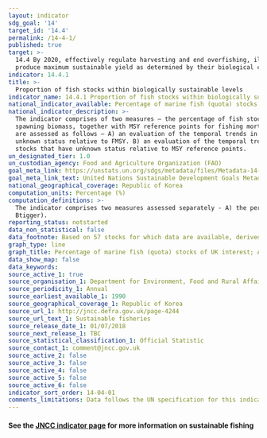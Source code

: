 ```yaml
---
layout: indicator
sdg_goal: '14'
target_id: '14.4'
permalink: /14-4-1/
published: true
target: >-
  14.4 By 2020, effectively regulate harvesting and end overfishing, illegal, unreported and unregulated fishing and destructive fishing practices and implement science-based management plans, in order to restore fish stocks in the shortest time feasible, at least to levels that can
  produce maximum sustainable yield as determined by their biological characteristics
indicator: 14.4.1
title: >-
  Proportion of fish stocks within biologically sustainable levels
indicator_name: 14.4.1 Proportion of fish stocks within biologically sustainable levels
national_indicator_available: Percentage of marine fish (quota) stocks of UK interest; A) that are harvested sustainably (Pressure); B) with biomass at levels that maintain full reproductive capacity (State)
national_indicator_description: >-
  The indicator comprises of two measures – the percentage of fish stocks in seas around the UK that are harvested sustainably; and those at full reproductive capacity. It is based on a group of 20 species in 57 stocks for which there are reliable estimates of fishing mortality and
  spawning biomass, together with MSY reference points for fishing mortality and biomass that allow the sustainability of the stocks to be evaluated. The indicator stocks include a range of local and widely distributed species of major importance to the UK fishing industry. The measures
  are assessed as follows – A) an evaluation of the temporal trends in the exploitation level of stocks of UK interest with respect to the fishing mortality target FMSY. The aim is to increase the proportion of stocks fished at or below FMSY and reduce to zero the number of stocks of
  unknown status relative to FMSY. B) an evaluation of the temporal trends in the spawning stock biomass (SSB) of stocks of UK interest with respect to safe biological limits. The aim is to increase the proportion of stocks with SSB at or above MSY Btrigger and reduce to zero the number of
  stocks that have unknown status relative to MSY reference points.
un_designated_tier: 1.0
un_custodian_agency: Food and Agriculture Organization (FAO)
goal_meta_link: https://unstats.un.org/sdgs/metadata/files/Metadata-14-04-01.pdf
goal_meta_link_text: United Nations Sustainable Development Goals Metadata (PDF 370 KB)
national_geographical_coverage: Republic of Korea
computation_units: Percentage (%)
computation_definitions: >-
  The indicator comprises two measures assessed separately - A) the percentage of stocks fished at or below the level capable of producing Maximum Sustainable Yield (FMSY); and B) the percentage of stocks with biomass above the level capable of producing Maximum Sustainable Yield (MSY
  Btigger).
reporting_status: notstarted
data_non_statistical: false
data_footnote: Based on 57 stocks for which data are available, derived from stock assessment reports.  For spawning stock biomass (SSB) the final year will typically show an increase in ‘unknown’ status due to the cycle by which updates are made to stock assessments.
graph_type: line
graph_title: Percentage of marine fish (quota) stocks of UK interest; A) harvested sustainably; B) with biomass at levels that maintain full reproductive capacity
data_show_map: false
data_keywords:  
source_active_1: true
source_organisation_1: Department for Environment, Food and Rural Affairs (DEFRA)
source_periodicity_1: Annual
source_earliest_available_1: 1990
source_geographical_coverage_1: Republic of Korea
source_url_1: http://jncc.defra.gov.uk/page-4244
source_url_text_1: Sustainable fisheries
source_release_date_1: 01/07/2018
source_next_release_1: TBC
source_statistical_classification_1: Official Statistic 
source_contact_1: comment@jncc.gov.uk
source_active_2: false
source_active_3: false
source_active_4: false
source_active_5: false
source_active_6: false
indicator_sort_order: 14-04-01
comments_limitations: Data follows the UN specification for this indicator. This indicator has been identified in collaboration with topic experts.
---
```

#### See the [JNCC indicator page](http://jncc.defra.gov.uk/page-4244) for more information on sustainable fishing